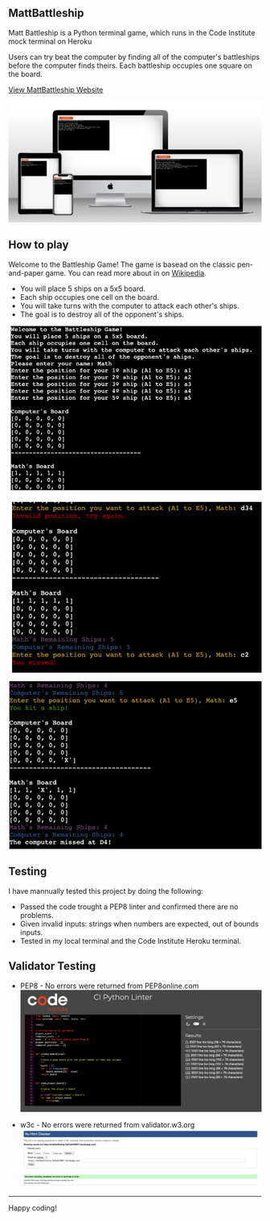 ## MattBattleship

Matt Battleship is a Python terminal game, which runs in the Code Institute mock terminal on Heroku

Users can try beat the computer by finding all of the computer's battleships before the computer finds theirs. Each battleship occupies one square on the board.

[View MattBattleship Website](https://mattbattleship-3c81ab239847.herokuapp.com/)

![MultiDevice Screen](testing/multidivice.png)

## How to play

Welcome to the Battleship Game! The game is basead on the classic pen-and-paper game. You can read more about in on [Wikipedia](https://en.wikipedia.org/wiki/Battleship_(game)).

- You will place 5 ships on a 5x5 board.
- Each ship occupies one cell on the board.
- You will take turns with the computer to attack each other's ships.
- The goal is to destroy all of the opponent's ships.

![Start](testing/starting.png)

![Middle](testing/middle.png)

![Playing](testing/playing.png)

## Testing

I have mannually tested this project by doing the following:

- Passed the code trought a PEP8 linter and confirmed there are no problems.
- Given invalid inputs: strings when numbers are expected, out of bounds inputs.
- Tested in my local terminal and the Code Institute Heroku terminal.

## Validator Testing

- PEP8 - No errors were returned from PEP8online.com 
![Test](testing/pep8.png)

- w3c - No errors were returned from validator.w3.org
![Validator](testing/w3c.png)
---

Happy coding!
